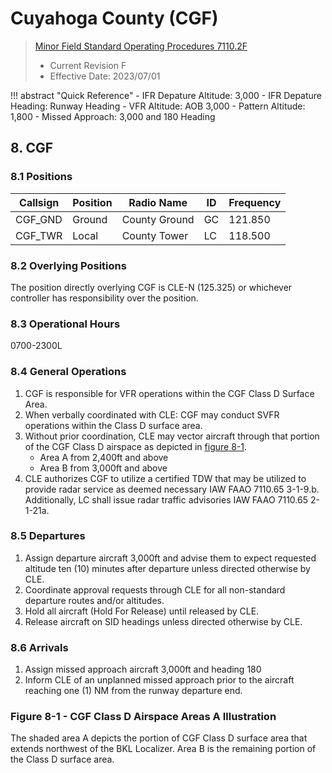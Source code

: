 # Cuyahoga County (CGF)
> [Minor Field Standard Operating Procedures 7110.2F](../../authority-sections/7110.2F-authority.md)
>   - Current Revision F
>   - Effective Date: 2023/07/01

!!! abstract "Quick Reference"
    - IFR Depature Altitude: 3,000
    - IFR Depature Heading: Runway Heading
    - VFR Altitude: AOB 3,000
    - Pattern Altitude: 1,800
    - Missed Approach: 3,000 and 180 Heading


## 8. CGF

### 8.1 Positions
| Callsign | Position | Radio Name | ID | Frequency |
| -- | -- | -- | -- | -- |
| CGF_GND | Ground |  County Ground | GC | 121.850 |
| CGF_TWR | Local |  County Tower | LC | 118.500 |

### 8.2 Overlying Positions
The position directly overlying CGF is CLE-N (125.325) or whichever controller has responsibility over the position.

### 8.3 Operational Hours
0700-2300L


### 8.4 General Operations
1. CGF is responsible for VFR operations within the CGF Class D Surface Area. 
2. When verbally coordinated with CLE: CGF may conduct SVFR operations within the Class D surface area.
3. Without prior coordination, CLE may vector aircraft through that portion of the CGF Class D airspace as depicted in [figure 8-1](#figure-8-1---cgf-class-d-airspace-areas-a-illustration). 
    - Area A from 2,400ft and above
    - Area B from 3,000ft and above
4. CLE authorizes CGF to utilize a certified TDW that may be utilized to provide radar service as deemed necessary IAW FAAO 7110.65 3-1-9.b. Additionally, LC shall issue radar traffic advisories IAW FAAO 7110.65 2-1-21a.


### 8.5 Departures
1. Assign departure aircraft 3,000ft and advise them to expect requested altitude ten (10) minutes after departure unless directed otherwise by CLE.
2. Coordinate approval requests through CLE for all non-standard departure routes and/or altitudes.
3. Hold all aircraft (Hold For Release) until released by CLE.
4. Release aircraft on SID headings unless directed otherwise by CLE.



### 8.6 Arrivals
1. Assign missed approach aircraft 3,000ft and heading 180
2. Inform CLE of an unplanned missed approach prior to the aircraft reaching one (1) NM from the runway departure end.

### Figure 8-1 - CGF Class D Airspace Areas A Illustration
The shaded area A depicts the portion of CGF Class D surface area that extends northwest of the BKL Localizer. Area B is the remaining portion of the Class D surface area.
